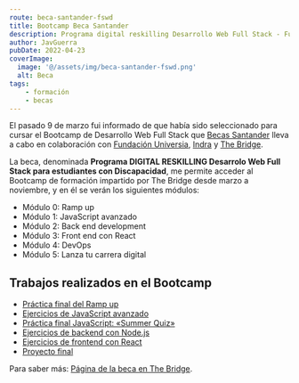 ```yaml
---
route: beca-santander-fswd
title: Bootcamp Beca Santander
description: Programa digital reskilling Desarrollo Web Full Stack - Fundación Universia - Indra.
author: JavGuerra
pubDate: 2022-04-23
coverImage:
  image: '@/assets/img/beca-santander-fswd.png'
  alt: Beca
tags:
    - formación
    - becas
---
```


El pasado 9 de marzo fui informado de que había sido seleccionado para cursar el Bootcamp de Desarrollo Web Full Stack que [Becas Santander](https://www.becas-santander.com/es/index.html) lleva a cabo en colaboración con [Fundación Universia](https://jobs.universia.net/), [Indra](https://www.indracompany.com/) y [The Bridge](https://www.thebridge.tech/).

La beca, denominada **Programa DIGITAL RESKILLING Desarrolo Web Full Stack para estudiantes con Discapacidad**, me permite acceder al Bootcamp de formación impartido por The Bridge desde marzo a noviembre, y en él se verán los siguientes módulos:

- Módulo 0: Ramp up 
- Módulo 1: JavaScript avanzado 
- Módulo 2: Back end development 
- Módulo 3: Front end con React 
- Módulo 4: DevOps
- Módulo 5: Lanza tu carrera digital

## Trabajos realizados en el Bootcamp

* [Práctica final del Ramp up](/blog/conceptos-fswd)
* [Ejercicios de JavaScript avanzado](https://javguerra.github.io/ejercicios-web-javascript)
* [Práctica final JavaScript: «Summer Quiz»](/blog/summer-quiz)
* [Ejercicios de backend con Node.js](https://github.com/JavGuerra/ejercicios-backend-nodejs)
* [Ejercicios de frontend con React](https://github.com/JavGuerra/ejercicios-frontend-react)
* [Proyecto final](/blog/tienda-8-bits)

Para saber más: [Página de la beca en The Bridge](https://www.thebridge.tech/curso/bootcamp-indra-fundacion-universia#solicitud-beca).